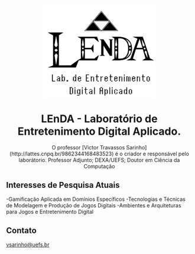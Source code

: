 <p align="center">
<img src="img/LENDA.jpg" width="300" alt="LEnDA">
</p>
<h1 align="center">LEnDA - Laboratório de Entretenimento Digital Aplicado.</h1>
<p align="center"> O professor [Victor Travassos Sarinho](http://lattes.cnpq.br/9862344168483523) é o criador e responsável pelo laborátorio. Professor Adjunto; DEXA/UEFS; Doutor em Ciência da Computação</p>

## Interesses de Pesquisa Atuais

-Gamificação Aplicada em Domínios Específicos
-Tecnologias e Técnicas de Modelagem e Produção de Jogos Digitais 
-Ambientes e Arquiteturas para Jogos e Entretenimento Digital

## Contato
vsarinho@uefs.br
